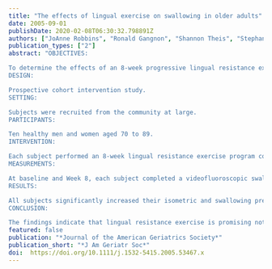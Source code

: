 ```yaml
---
title: "The effects of lingual exercise on swallowing in older adults"
date: 2005-09-01
publishDate: 2020-02-08T06:30:32.798891Z
authors: ["JoAnne Robbins", "Ronald Gangnon", "Shannon Theis", "Stephanie Kays", "Angela Hewitt", "Jackie Hind"]
publication_types: ["2"]
abstract: "OBJECTIVES:

To determine the effects of an 8-week progressive lingual resistance exercise program on swallowing in older individuals, the most 'at risk' group for dysphagia.
DESIGN:

Prospective cohort intervention study.
SETTING:

Subjects were recruited from the community at large.
PARTICIPANTS:

Ten healthy men and women aged 70 to 89.
INTERVENTION:

Each subject performed an 8-week lingual resistance exercise program consisting of compressing an air-filled bulb between the tongue and hard palate.
MEASUREMENTS:

At baseline and Week 8, each subject completed a videofluoroscopic swallowing evaluation for kinematic and bolus flow assessment of swallowing. Swallowing pressures and isometric pressures were collected at baseline and Weeks 2, 4, and 6. Four of the subjects also underwent oral magnetic resonance imaging (MRI) to measure lingual volume.
RESULTS:

All subjects significantly increased their isometric and swallowing pressures. All subjects who had the MRI demonstrated increased lingual volume of an average of 5.1%.
CONCLUSION:

The findings indicate that lingual resistance exercise is promising not only for preventing dysphagia due to sarcopenia, but also as a treatment strategy for patients with lingual weakness and swallowing disability due to frailty or other age-related conditions. The potential effect of lingual exercise on reducing dysphagia-related comorbidities (pneumonia, malnutrition, and dehydration) and healthcare costs while improving quality of life is encouraging."
featured: false
publication: "*Journal of the American Geriatrics Society*"
publication_short: "*J Am Geriatr Soc*"
doi:  https://doi.org/10.1111/j.1532-5415.2005.53467.x
---
```


